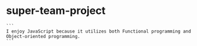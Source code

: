 # super-team-project

    ```
    I enjoy JavaScript because it utilizes both Functional programming and Object-oriented programming.
    ```